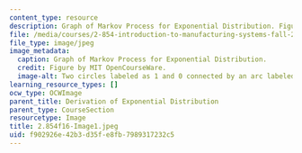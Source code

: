 ```yaml
---
content_type: resource
description: Graph of Markov Process for Exponential Distribution. Figure by MIT OpenCourseWare.
file: /media/courses/2-854-introduction-to-manufacturing-systems-fall-2016/f902926e42b3d35fe8fb7989317232c5_2.854f16-Image1.jpeg
file_type: image/jpeg
image_metadata:
  caption: Graph of Markov Process for Exponential Distribution.
  credit: Figure by MIT OpenCourseWare.
  image-alt: Two circles labeled as 1 and 0 connected by an arc labeled as u.
learning_resource_types: []
ocw_type: OCWImage
parent_title: Derivation of Exponential Distribution
parent_type: CourseSection
resourcetype: Image
title: 2.854f16-Image1.jpeg
uid: f902926e-42b3-d35f-e8fb-7989317232c5
---
```

